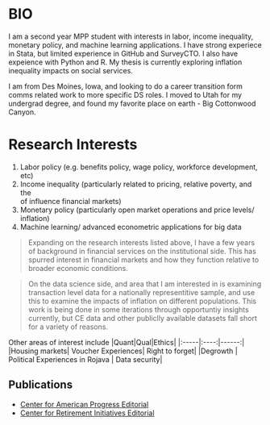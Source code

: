 
BIO
====================

I am a second year MPP student with interests in labor, income inequality, monetary policy, 
and machine learning applications. I have strong experiece in Stata, but limited experience 
in GitHub and SurveyCTO. I also have expeience with Python and R. My thesis is currently 
exploring inflation inequality impacts on social services. 

I am from Des Moines, Iowa, and looking to do a career transition form comms related work 
to more specific DS roles. I moved to Utah for my undergrad degree, and found my favorite
place on earth - Big Cottonwood Canyon. 


Research Interests 
===================

1. Labor policy (e.g. benefits policy, wage policy, workforce development, etc)
2. Income inequality (particularly related to pricing, relative poverty, and the <br /> of influence financial markets)
3. Monetary policy (particularly open market operations and price levels/ inflation)
4. Machine learning/ advanced econometric applications for big data

>Expanding on the research interests listed above, I have a few years of background in financial services on the institutional side. This has spurred interest in financial markets and how they function relative to broader economic conditions. 

>On the data science side, and area that I am interested in is examining transaction level data for a nationally representitive sample, and use this to examine the impacts of inflation on different populations. This work is being done in some iterations through opportuntiy insights currently, but CE data and other publiclly available datasets fall short for a variety of reasons. 

Other areas of interest include
|Quant|Qual|Ethics|
|:-----|:----:|------:|
|Housing markets| Voucher Experiences| Right to forget|
|Degrowth | Political Experiences in Rojava | Data security|



Publications
------------
- [Center for American Progress Editorial](https://talkpoverty.org/2015/05/06/for-profit-colleges/index.html)
- [Center for Retirement Initiatives Editorial](https://cri.georgetown.edu/how-does-the-threat-of-litigation-shape-trends-in-dc-plan-design/)


